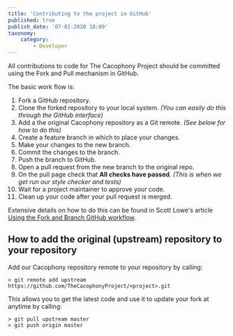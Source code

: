 ```yaml
---
title: 'Contributing to the project in GitHub'
published: true
publish_date: '07-01-2020 18:09'
taxonomy:
    category:
        - Developer
---
```


All contributions to code for The Cacophony Project should be committed using the Fork and Pull mechanism in GitHub. 

The basic work flow is:
1. Fork a GitHub repository.
2. Clone the forked repository to your local system.  _(You can easily do this through the GitHub interface)_
3. Add a the original Cacophony repository as a Git remote. _(See below for how to do this)_
4. Create a feature branch in which to place your changes.
5. Make your changes to the new branch.
6. Commit the changes to the branch.
7. Push the branch to GitHub.
8. Open a pull request from the new branch to the original repo.
9. On the pull page check that **All checks have passed**.  _(This is when we get run our style checker and tests)_
10. Wait for a project maintainer to approve your code.
11. Clean up your code after your pull request is merged.

Extensive details on how to do this can be found in Scott Lowe's article [Using the Fork and Branch GitHub workflow](https://blog.scottlowe.org/2015/01/27/using-fork-branch-git-workflow/).   

## How to add the original (upstream) repository to your repository
Add our Cacophony repository remote to your repository by calling:
```console
> git remote add upstream https://github.com/TheCacophonyProject/<project>.git
```
This allows you to get the latest code and use it to update your fork at anytime by calling:
```console
> git pull upstream master
> git push origin master
```